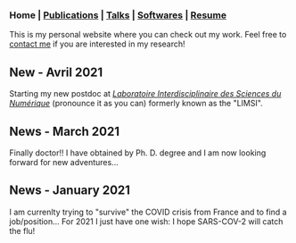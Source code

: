 ### Home | [Publications](/publications) | [Talks](/talks) | [Softwares](/softwares) | [Resume](/resume)

This is my personal website where you can check out my work. Feel free
to [contact me](lucas.ondel@gmail.com) if you are
interested in my research!

## New - Avril 2021

Starting my new postdoc at
*[Laboratoire Interdisciplinaire des Sciences du Numérique](https://www.lisn.upsaclay.fr/)*
(pronounce it as you can) formerly known as the "LIMSI".

## News - March 2021

Finally doctor!! I have obtained by Ph. D. degree and I am now looking
forward for new adventures...


## News - January 2021

I am currenlty trying to "survive" the COVID crisis from France and to
find a job/position... For 2021 I just have one wish: I hope SARS-COV-2
will catch the flu!

<script src="https://utteranc.es/client.js"
    repo="https://github.com/lucasondel/lucasondel.github.io"
    issue-term="pathname"
    theme="github-light"
    crossorigin="anonymous" async>
</script>
